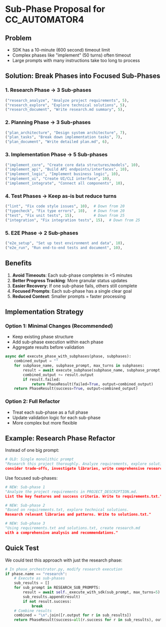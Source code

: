 # Sub-Phase Proposal for CC_AUTOMATOR4

## Problem
- SDK has a 10-minute (600 second) timeout limit
- Complex phases like "implement" (50 turns) often timeout
- Large prompts with many instructions take too long to process

## Solution: Break Phases into Focused Sub-Phases

### 1. Research Phase → 3 Sub-phases
```python
("research_analyze", "Analyze project requirements", 5),
("research_explore", "Explore technical solutions", 5),  
("research_document", "Write research.md summary", 5),
```

### 2. Planning Phase → 3 Sub-phases
```python
("plan_architecture", "Design system architecture", 7),
("plan_tasks", "Break down implementation tasks", 7),
("plan_document", "Write detailed plan.md", 6),
```

### 3. Implementation Phase → 5 Sub-phases
```python
("implement_core", "Create core data structures/models", 10),
("implement_api", "Build API endpoints/interfaces", 10),
("implement_logic", "Implement business logic", 10),
("implement_ui", "Create UI/CLI interface", 10),
("implement_integrate", "Connect all components", 10),
```

### 4. Test Phases → Keep as-is but reduce turns
```python
("lint", "Fix code style issues", 10),  # Down from 20
("typecheck", "Fix type errors", 10),   # Down from 20
("test", "Fix unit tests", 15),         # Down from 25
("integration", "Fix integration tests", 15),  # Down from 25
```

### 5. E2E Phase → 2 Sub-phases
```python
("e2e_setup", "Set up test environment and data", 10),
("e2e_run", "Run end-to-end tests and document", 10),
```

## Benefits

1. **Avoid Timeouts**: Each sub-phase completes in <5 minutes
2. **Better Progress Tracking**: More granular status updates
3. **Easier Recovery**: If one sub-phase fails, others still complete
4. **Focused Prompts**: Each sub-phase has a single clear goal
5. **Reduced Context**: Smaller prompts = faster processing

## Implementation Strategy

### Option 1: Minimal Changes (Recommended)
- Keep existing phase structure
- Add sub-phase execution within each phase
- Aggregate results before validation

```python
async def execute_phase_with_subphases(phase, subphases):
    combined_output = ""
    for subphase_name, subphase_prompt, max_turns in subphases:
        result = await execute_subphase(subphase_name, subphase_prompt, max_turns)
        combined_output += result.output
        if result.failed:
            return PhaseResult(failed=True, output=combined_output)
    return PhaseResult(success=True, output=combined_output)
```

### Option 2: Full Refactor
- Treat each sub-phase as a full phase
- Update validation logic for each sub-phase
- More complex but more flexible

## Example: Research Phase Refactor

Instead of one big prompt:
```python
# OLD: Single monolithic prompt
"Research this project thoroughly. Analyze requirements, explore solutions, 
consider trade-offs, investigate libraries, write comprehensive research.md..."
```

Use focused sub-phases:
```python
# NEW: Sub-phase 1
"Analyze the project requirements in PROJECT_DESCRIPTION.md. 
List the key features and success criteria. Write to requirements.txt."

# NEW: Sub-phase 2  
"Based on requirements.txt, explore technical solutions.
Research relevant libraries and patterns. Write to solutions.txt."

# NEW: Sub-phase 3
"Using requirements.txt and solutions.txt, create research.md 
with a comprehensive analysis and recommendations."
```

## Quick Test

We could test this approach with just the research phase:
```python
# In phase_orchestrator.py, modify research execution
if phase.name == "research":
    # Execute as sub-phases
    sub_results = []
    for sub_prompt in RESEARCH_SUB_PROMPTS:
        result = await self._execute_with_sdk(sub_prompt, max_turns=5)
        sub_results.append(result)
        if not result.success:
            break
    # Combine results
    combined = "\n".join([r.output for r in sub_results])
    return PhaseResult(success=all(r.success for r in sub_results), output=combined)
```